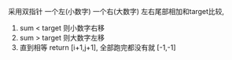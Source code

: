 采用双指针
一个左(小数字) 一个右(大数字)
左右尾部相加和target比较, 
1. sum < target 则小数字右移
2. sum > target 则大数字左移
3. 直到相等 return [i+1,j+1], 全部跑完都没有就 [-1,-1]
